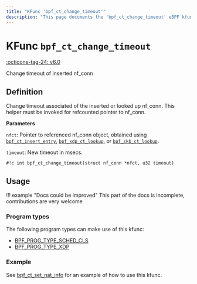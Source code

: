 ```yaml
---
title: "KFunc 'bpf_ct_change_timeout'"
description: "This page documents the 'bpf_ct_change_timeout' eBPF kfunc, including its definition, usage, program types that can use it, and examples."
---
```

# KFunc `bpf_ct_change_timeout`

<!-- [FEATURE_TAG](bpf_ct_change_timeout) -->
[:octicons-tag-24: v6.0](https://github.com/torvalds/linux/commit/0b3892364431684e883682b85d008979e08d4ce6)
<!-- [/FEATURE_TAG] -->

Change timeout of inserted nf_conn

## Definition

Change timeout associated of the inserted or looked up nf_conn.
This helper must be invoked for refcounted pointer to nf_conn.

**Parameters**

`nfct`: Pointer to referenced nf_conn object, obtained using [`bpf_ct_insert_entry`](bpf_ct_insert_entry.md), [`bpf_xdp_ct_lookup`](bpf_xdp_ct_lookup.md), or [`bpf_skb_ct_lookup`](bpf_skb_ct_lookup.md).

`timeout`: New timeout in msecs.

<!-- [KFUNC_DEF] -->
`#!c int bpf_ct_change_timeout(struct nf_conn *nfct, u32 timeout)`
<!-- [/KFUNC_DEF] -->

## Usage

!!! example "Docs could be improved"
    This part of the docs is incomplete, contributions are very welcome

### Program types

The following program types can make use of this kfunc:

<!-- [KFUNC_PROG_REF] -->
- [BPF_PROG_TYPE_SCHED_CLS](../program-type/BPF_PROG_TYPE_SCHED_CLS.md)
- [BPF_PROG_TYPE_XDP](../program-type/BPF_PROG_TYPE_XDP.md)
<!-- [/KFUNC_PROG_REF] -->

### Example

See [bpf_ct_set_nat_info](bpf_ct_set_nat_info.md#example) for an example of how to use this kfunc.
